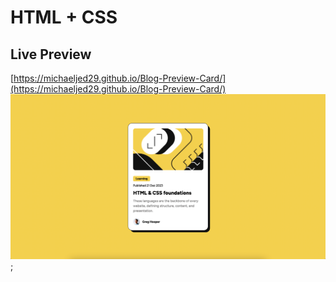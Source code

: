 # HTML + CSS

## Live Preview

[https://michaeljed29.github.io/Blog-Preview-Card/](https://michaeljed29.github.io/Blog-Preview-Card/)
![preview img](./blog-preview-card.png);
